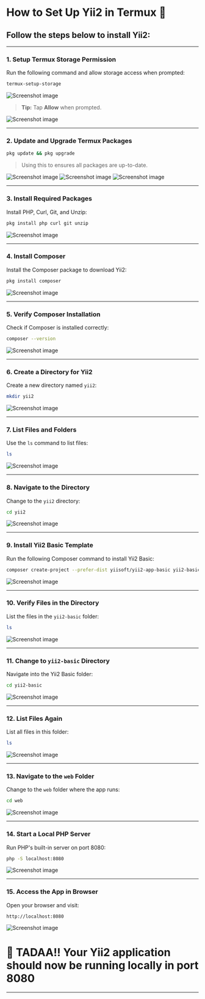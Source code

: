 # How to Set Up Yii2 in Termux 📱

## Follow the steps below to install Yii2:

---

### **1. Setup Termux Storage Permission**
Run the following command and allow storage access when prompted:
```bash
termux-setup-storage
```
![Screenshot image](img/01.png)

> **Tip:** Tap **Allow** when prompted.

![Screenshot image](img/02.png)


---

### **2. Update and Upgrade Termux Packages**
```bash
pkg update && pkg upgrade
```
> Using this to ensures all packages are up-to-date.

![Screenshot image](img/03.png) 
![Screenshot image](img/04.png)
![Screenshot image](img/05.png)

---

### **3. Install Required Packages**
Install PHP, Curl, Git, and Unzip:
```bash
pkg install php curl git unzip
```

![Screenshot image](img/sample.png)

---

### **4. Install Composer**
Install the Composer package to download Yii2:
```bash
pkg install composer
```

![Screenshot image](img/sample.png)

---

### **5. Verify Composer Installation**
Check if Composer is installed correctly:
```bash
composer --version
```

![Screenshot image](img/sample.png)

---

### **6. Create a Directory for Yii2**
Create a new directory named `yii2`:
```bash
mkdir yii2
```

![Screenshot image](img/sample.png)

---

### **7. List Files and Folders**
Use the `ls` command to list files:
```bash
ls
```

![Screenshot image](img/sample.png)


---

### **8. Navigate to the Directory**
Change to the `yii2` directory:
```bash
cd yii2
```

![Screenshot image](img/sample.png)


---

### **9. Install Yii2 Basic Template**
Run the following Composer command to install Yii2 Basic:
```bash
composer create-project --prefer-dist yiisoft/yii2-app-basic yii2-basic
```

![Screenshot image](img/sample.png)


---

### **10. Verify Files in the Directory**
List the files in the `yii2-basic` folder:
```bash
ls
```

![Screenshot image](img/sample.png)


---

### **11. Change to `yii2-basic` Directory**
Navigate into the Yii2 Basic folder:
```bash
cd yii2-basic
```

![Screenshot image](img/sample.png)


---

### **12. List Files Again**
List all files in this folder:
```bash
ls
```

![Screenshot image](img/sample.png)


---

### **13. Navigate to the `web` Folder**
Change to the `web` folder where the app runs:
```bash
cd web
```

![Screenshot image](img/sample.png)


---

### **14. Start a Local PHP Server**
Run PHP's built-in server on port 8080:
```bash
php -S localhost:8080
```

![Screenshot image](img/sample.png)


---

### **15. Access the App in Browser**
Open your browser and visit:
```
http://localhost:8080
```

![Screenshot image](img/sample.png)


  # **🎉 TADAA!! Your Yii2 application should now be running locally in port 8080** 


---
